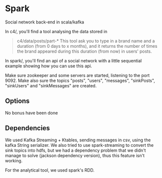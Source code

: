 # Spark
Social network back-end in scala/kafka

In c4/, you'll find a tool analysing the data stored in
> c4/data/posts/part-\*
This tool ask you to type in a brand name and a duration (from 0 days to x months),
and it returns the number of times the brand appeared during this duration (from
now) in users' posts.

In spark/, you'll find an api of a social network with a little sequential
example showing how you can use this api.

Make sure zookeeper and some servers are started, listening to the port 9092.
Make also sure the topics "posts", "users", "messages", "sinkPosts", "sinkUsers"
and "sinkMessages" are created.

## Options

No bonus have been done

## Dependencies

We used Kafka Streaming + Ktables, sending messages in csv, using the kafka
String serializer. We also tried to use spark-streaming to convert the sink
topics into hdfs, but we had a dependency problem that we didn't manage to solve
(jackson dependency version), thus this feature isn't working.

For the analytical tool, we used spark's RDD.
